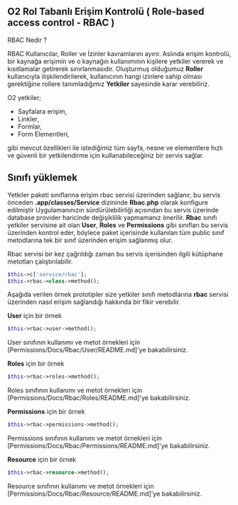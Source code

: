 
## O2 Rol Tabanlı Erişim Kontrolü ( Role-based access control - RBAC )

RBAC Nedir ?

RBAC Kullanıcılar, Roller ve İzinler kavramlarını ayırır. Aslında erişim kontrolü, bir kaynağa erişimin ve o kaynağın kullanımının kişilere yetkiler vererek ve kısıtlamalar getirerek sınırlanmasıdır. Oluşturmuş olduğumuz <b>Roller</b> kullanıcıyla ilişkilendirilerek, kullanıcının hangi izinlere sahip olması gerektiğine rollere tanımladığımız <b>Yetkiler</b> sayesinde karar verebiliriz.

O2 yetkiler; 

* Sayfalara erişim,
* Linkler,
* Formlar,
* Form Elementleri,

gibi mevcut özellikleri ile istediğimiz tüm sayfa, nesne ve elementlere hızlı ve güvenli bir yetkilendirme için kullanabileceğiniz bir servis sağlar.

## Sınıfı yüklemek

Yetkiler paketi sınıflarına erişim rbac servisi üzerinden sağlanır, bu servis önceden <b>.app/classes/Service</b> dizininde <b>Rbac.php</b> olarak konfigure edilmiştir Uygulamanınızın sürdürülebilirliği açısından bu servis üzerinde database provider haricinde değişiklilik yapmamanız önerilir. <b>Rbac</b> sınıfı yetkiler servisine ait olan <b>User</b>, <b>Roles</b> ve <b>Permissions</b> gibi sınıfları bu servis üzerinden kontrol eder, böylece paket içerisinde kullanılan tüm public sınıf metodlarına tek bir sınıf üzerinden erişim sağlanmış olur.

Rbac servisi bir kez çağrıldığı zaman bu servis içerisinden ilgili kütüphane metotları çalıştırılabilir.

```php
$this->c['service/rbac'];
$this->rbac->class->method();
```

Aşağıda verilen örnek prototipler size yetkiler sınıfı metodlarına <b>rbac</b> servisi üzerinden nasıl erişim sağlandığı hakkında bir fikir verebilir.

<b>User</b> için bir örnek

```php
$this->rbac->user->method();
```

User sınıfının kullanımı ve metot örnekleri için [Permissions/Docs/Rbac/User/README.md]'ye bakabilirsiniz.

<b>Roles</b> için bir örnek

```php
$this->rbac->roles->method();
```
Roles sınıfının kullanımı ve metot örnekleri için [Permissions/Docs/Rbac/Roles/README.md]'ye bakabilirsiniz.

<b>Permissions</b> için bir örnek

```php
$this->rbac->permissions->method();
```
Permissions sınıfının kullanımı ve metot örnekleri için [Permissions/Docs/Rbac/Permissions/README.md]'ye bakabilirsiniz.

<b>Resource</b> için bir örnek

```php
$this->rbac->resource->method();
```
Resource sınıfının kullanımı ve metot örnekleri için [Permissions/Docs/Rbac/Resource/README.md]'ye bakabilirsiniz.